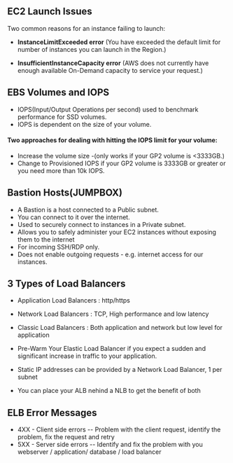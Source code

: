 ## EC2 Launch Issues

Two common reasons for an instance failing to launch:

* **InstanceLimitExceeded error** (You have exceeded the default limit for number of instances you can launch in the Region.)


* **InsufficientInstanceCapacity error** (AWS does not currently have enough available On-Demand capacity to service your request.)

## EBS Volumes and IOPS 

* IOPS(Input/Output Operations per second) used to benchmark performance for SSD volumes.
* IOPS is dependent on the size of your volume.

#### Two approaches for dealing with hitting the IOPS limit for your volume:

* Increase the volume size -(only works if your GP2 volume is <3333GB.)
* Change to Provisioned IOPS if your GP2 volume is 3333GB or greater or you need more than 10k IOPS.

## Bastion Hosts(JUMPBOX)

* A Bastion is a host connected to a Public subnet.
* You can connect to it over the internet.
* Used to securely connect to instances in a Private subnet.
* Allows you to safely administer your EC2 instances without exposing them to the internet
* For incoming SSH/RDP only.
* Does not enable outgoing requests - e.g. internet access for our instances.


## 3 Types of Load Balancers

* Application Load Balancers : http/https
* Network Load Balancers : TCP, High performance and low latency
* Classic Load Balancers : Both application and network but low level for application

* Pre-Warm Your Elastic Load Balancer if you expect a sudden and significant increase in traffic to your application.
* Static IP addresses can be provided by a Network Load Balancer, 1 per subnet
* You can place your ALB nehind a NLB to get the benefit of both

## ELB Error Messages

* 4XX - Client side errors -- Problem with the client request, identify the problem, fix the request and retry
* 5XX - Server side errors -- Identify and fix the problem with you webserver / application/ database / load balancer



